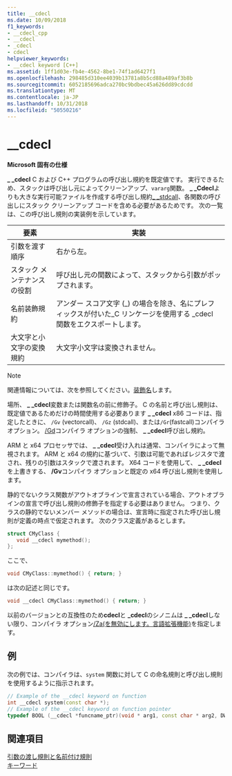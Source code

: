```yaml
---
title: __cdecl
ms.date: 10/09/2018
f1_keywords:
- __cdecl_cpp
- __cdecl
- _cdecl
- cdecl
helpviewer_keywords:
- __cdecl keyword [C++]
ms.assetid: 1ff1d03e-fb4e-4562-8be1-74f1ad6427f1
ms.openlocfilehash: 298485d310ee4039b13781a8b5cd88a489af3b8b
ms.sourcegitcommit: 6052185696adca270bc9bdbec45a626dd89cdcdd
ms.translationtype: MT
ms.contentlocale: ja-JP
ms.lasthandoff: 10/31/2018
ms.locfileid: "50550216"
---
```

# <a name="cdecl"></a>__cdecl

**Microsoft 固有の仕様**

**_ _cdecl** C および C++ プログラムの呼び出し規約を既定値です。 実行できるため、スタックは呼び出し元によってクリーンアップ、`vararg`関数。 **_ _Cdecl**よりも大きな実行可能ファイルを作成する呼び出し規約[_ _stdcall](../cpp/stdcall.md)、各関数の呼び出しにスタック クリーンアップ コードを含める必要があるためです。 次の一覧は、この呼び出し規則の実装例を示しています。

|要素|実装|
|-------------|--------------------|
|引数を渡す順序|右から左。|
|スタック メンテナンスの役割|呼び出し元の関数によって、スタックから引数がポップされます。|
|名前装飾規約|アンダー スコア文字 (_) の場合を除き、名にプレフィックスが付いた\_C リンケージを使用する _cdecl 関数をエクスポートします。|
|大文字と小文字の変換規約|大文字小文字は変換されません。|

> [!NOTE]
>  関連情報については、次を参照してください。[装飾名](../build/reference/decorated-names.md)します。

場所、 **_ _cdecl**変数または関数名の前に修飾子。 C の名前と呼び出し規則は、既定値であるためだけの時間使用する必要あります **_ _cdecl** x86 コードは、指定したときに、 `/Gv` (vectorcall)、 `/Gz` (stdcall)、または`/Gr`(fastcall)コンパイラ オプション。 [/Gd](../build/reference/gd-gr-gv-gz-calling-convention.md)コンパイラ オプションの強制、 **_ _cdecl**呼び出し規約。

ARM と x64 プロセッサでは、 **_ _cdecl**受け入れは通常、コンパイラによって無視されます。 ARM と x64 の規約に基づいて、引数は可能であればレジスタで渡され、残りの引数はスタックで渡されます。 X64 コードを使用して、 **_ _cdecl**を上書きする、 **/Gv**コンパイラ オプションと既定の x64 呼び出し規則を使用します。

静的でないクラス関数がアウトオブラインで宣言されている場合、アウトオブラインの宣言で呼び出し規則の修飾子を指定する必要はありません。 つまり、クラスの静的でないメンバー メソッドの場合は、宣言時に指定された呼び出し規則が定義の時点で仮定されます。 次のクラス定義があるとします。

```cpp
struct CMyClass {
   void __cdecl mymethod();
};
```

ここで、

```cpp
void CMyClass::mymethod() { return; }
```

は次の記述と同じです。

```cpp
void __cdecl CMyClass::mymethod() { return; }
```

以前のバージョンとの互換性のため**cdecl**と **_cdecl**のシノニムは **_ _cdecl**しない限り、コンパイラ オプション[/Za\(を無効にします。言語拡張機能)](../build/reference/za-ze-disable-language-extensions.md)を指定します。

## <a name="example"></a>例

次の例では、コンパイラは、`system` 関数に対して C の命名規則と呼び出し規則を使用するように指示されます。

```cpp
// Example of the __cdecl keyword on function
int __cdecl system(const char *);
// Example of the __cdecl keyword on function pointer
typedef BOOL (__cdecl *funcname_ptr)(void * arg1, const char * arg2, DWORD flags, ...);
```

## <a name="see-also"></a>関連項目

[引数の渡し規則と名前付け規則](../cpp/argument-passing-and-naming-conventions.md)<br/>
[キーワード](../cpp/keywords-cpp.md)